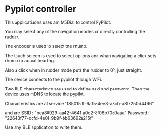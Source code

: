 # Pypilot controller

This applicatiuons uses am M5Dial to control PyPilot.

You may select any of the navigation modes or directly controlling the rudder.

The encoder is used to select the rhumb.

The touch screen is used to select options and whan navigating a click sets rhumb to actual heading.

Also a click when in rudder mode puts the rudder to 0º, just straight.

The device connects to the pypilot through WiFi.

Two BLE characteristics are used to define ssid and password. Then the device uses mDNS to locate the pypilot.

Characteristics are at service "f85015df-6af5-4ee3-a8cb-a8f7250d4466"

and are SSID : "bea80929-aa42-4641-a0c2-8f08b70e0aaa"
    Password : "22643f77-dcfd-4e01-9b9f-bb63692a215f"

Use any BLE application to write them.
